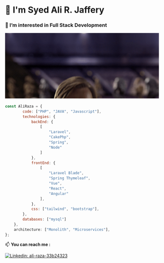 # 👋 I'm Syed Ali R. Jaffery

### 👀 I’m interested in Full Stack Development
![](/hello.gif)

```javascript
const AliRaza = {
        code: ["PHP", "JAVA", "Javascript"],
        technologies: {
            backEnd: {
                [
                    "Laravel",
                    "CakePhp",
                    "Spring",
                    "Node"
                ]
            },
            frontEnd: {
                [
                    "Laravel Blade",
                    "Spring Thymeleaf",
                    "Vue",
                    "React",
                    "Angular"
                ],
            },
            css: ["tailwind", "bootstrap"],
        },
        databases: ["mysql"]
    },
    architecture: ["Monolith", "Microservices"],
};
```

📫 **You can reach me :**

[![Linkedin: ali-raza-33b24323](https://img.shields.io/badge/-Ali%20Raza-blue?style=flat-square&logo=Linkedin&logoColor=white&link=https://www.linkedin.com/in/ali-raza-33b24323/)](https://www.linkedin.com/in/ali-raza-33b24323/)


